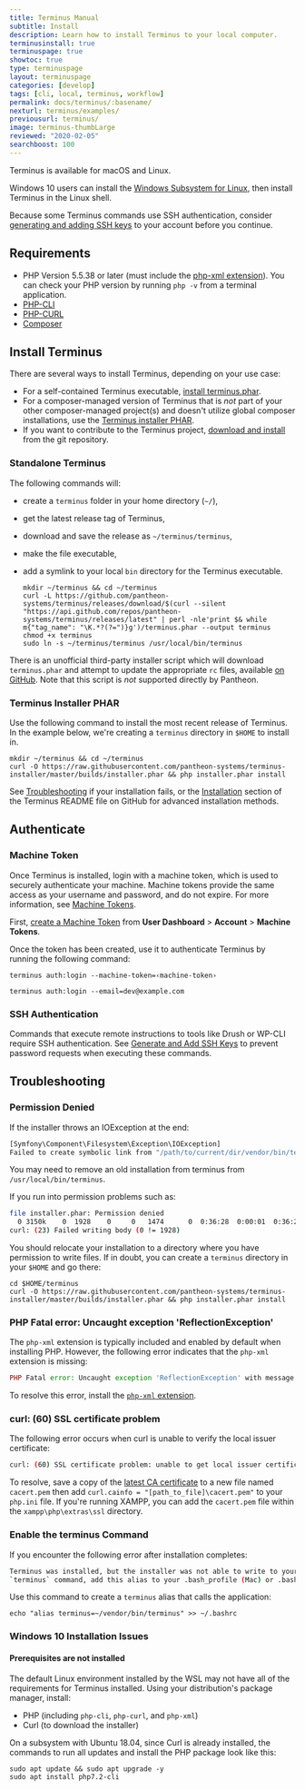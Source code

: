 ```yaml
---
title: Terminus Manual
subtitle: Install
description: Learn how to install Terminus to your local computer.
terminusinstall: true
terminuspage: true
showtoc: true
type: terminuspage
layout: terminuspage
categories: [develop]
tags: [cli, local, terminus, workflow]
permalink: docs/terminus/:basename/
nexturl: terminus/examples/
previousurl: terminus/
image: terminus-thumbLarge
reviewed: "2020-02-05"
searchboost: 100
---
```


Terminus is available for macOS and Linux.

Windows 10 users can install the [Windows Subsystem for Linux](https://docs.microsoft.com/en-us/windows/wsl/install-win10), then install Terminus in the Linux shell.

Because some Terminus commands use SSH authentication, consider [generating and adding SSH keys](/ssh-keys/) to your account before you continue.

## Requirements

- PHP Version 5.5.38 or later (must include the [php-xml extension](https://secure.php.net/manual/en/dom.setup.php)). You can check your PHP version by running `php -v` from a terminal application.
- [PHP-CLI](http://www.php-cli.com/)
- [PHP-CURL](https://secure.php.net/manual/en/curl.setup.php)
- [Composer](https://getcomposer.org/download/)

## Install Terminus

There are several ways to install Terminus, depending on your use case:

- For a self-contained Terminus executable, [install terminus.phar](#standalone-terminus).
- For a composer-managed version of Terminus that is _not_ part of your other composer-managed project(s) and doesn't utilize global composer installations, use the [Terminus installer PHAR](#terminus-installer-phar).
- If you want to contribute to the Terminus project, [download and install](https://github.com/pantheon-systems/terminus#installing-with-git) from the git repository.

### Standalone Terminus

The following commands will:

- create a `terminus` folder in your home directory (`~/`),
- get the latest release tag of Terminus,
- download and save the release as `~/terminus/terminus`,
- make the file executable,
- add a symlink to your local `bin` directory for the Terminus executable.

  ```bash{promptUser: user}
  mkdir ~/terminus && cd ~/terminus
  curl -L https://github.com/pantheon-systems/terminus/releases/download/$(curl --silent "https://api.github.com/repos/pantheon-systems/terminus/releases/latest" | perl -nle'print $& while m{"tag_name": "\K.*?(?=")}g')/terminus.phar --output terminus
  chmod +x terminus
  sudo ln -s ~/terminus/terminus /usr/local/bin/terminus
  ```

<Alert type="info" title="Note">

There is an unofficial third-party installer script which will download `terminus.phar` and attempt to update the appropriate `rc` files, available [on GitHub](https://github.com/alexfornuto/terminus-installer). Note that this script is *not* supported directly by Pantheon.

</Alert>

### Terminus Installer PHAR

Use the following command to install the most recent release of Terminus. In the example below, we're creating a `terminus` directory in `$HOME` to install in.

```bash{promptUser: user}
mkdir ~/terminus && cd ~/terminus
curl -O https://raw.githubusercontent.com/pantheon-systems/terminus-installer/master/builds/installer.phar && php installer.phar install
```

See [Troubleshooting](#troubleshooting) if your installation fails, or the [Installation](https://github.com/pantheon-systems/terminus#installation) section of the Terminus README file on GitHub for advanced installation methods.

## Authenticate

### Machine Token

Once Terminus is installed, login with a machine token, which is used to securely authenticate your machine. Machine tokens provide the same access as your username and password, and do not expire. For more information, see [Machine Tokens](/machine-tokens/).

First, [create a Machine Token](https://dashboard.pantheon.io/login?destination=%2Fuser#account/tokens/create/terminus/) from **User Dashboard** > **Account** > **Machine Tokens**.

Once the token has been created, use it to authenticate Terminus by running the following command:

```bash{promptUser: user}
terminus auth:login --machine-token=‹machine-token›
```

```bash{promptUser: user}
terminus auth:login --email=dev@example.com
```

### SSH Authentication

Commands that execute remote instructions to tools like Drush or WP-CLI require SSH authentication. See [Generate and Add SSH Keys](/ssh-keys/) to prevent password requests when executing these commands.

## Troubleshooting

### Permission Denied

If the installer throws an IOException at the end:

```bash
[Symfony\Component\Filesystem\Exception\IOException]
Failed to create symbolic link from "/path/to/current/dir/vendor/bin/terminus" to "/usr/local/bin/terminus".
```

You may need to remove an old installation from terminus from `/usr/local/bin/terminus`.

If you run into permission problems such as:

```bash
file installer.phar: Permission denied
  0 3150k    0  1928    0     0   1474      0  0:36:28  0:00:01  0:36:27  7330
curl: (23) Failed writing body (0 != 1928)
```

You should relocate your installation to a directory where you have permission to write files. If in doubt, you can create a `terminus` directory in your `$HOME` and go there:

```bash{promptUser: user}
cd $HOME/terminus
curl -O https://raw.githubusercontent.com/pantheon-systems/terminus-installer/master/builds/installer.phar && php installer.phar install
```

### PHP Fatal error: Uncaught exception 'ReflectionException'

The `php-xml` extension is typically included and enabled by default when installing PHP. However, the following error indicates that the `php-xml` extension is missing:

```php
PHP Fatal error: Uncaught exception 'ReflectionException' with message 'Class DOMDocument does not exist' in /root/vendor/consolidation/output-formatters/src/Transformations/DomToArraySimplifier.php:24
```

To resolve this error, install the [`php-xml` extension](https://secure.php.net/manual/en/dom.setup.php).

### curl: (60) SSL certificate problem

The following error occurs when curl is unable to verify the local issuer certificate:

```bash
curl: (60) SSL certificate problem: unable to get local issuer certificate
```

To resolve, save a copy of the [latest CA certificate](https://curl.haxx.se/docs/caextract.html) to a new file named `cacert.pem` then add `curl.cainfo = "[path_to_file]\cacert.pem"` to your `php.ini` file. If you're running XAMPP, you can add the `cacert.pem` file within the `xampp\php\extras\ssl` directory.

### Enable the terminus Command

If you encounter the following error after installation completes:

```bash
Terminus was installed, but the installer was not able to write to your bin dir. To enable the
`terminus` command, add this alias to your .bash_profile (Mac) or .bashrc (Linux) file:
```

Use this command to create a `terminus` alias that calls the application:

```bash{promptUser: user}
echo "alias terminus=~/vendor/bin/terminus" >> ~/.bashrc
```

### Windows 10 Installation Issues

#### Prerequisites are not installed

The default Linux environment installed by the WSL may not have all of the requirements for Terminus installed. Using your distribution's package manager, install:

- PHP (including `php-cli`, `php-curl`, and `php-xml`)
- Curl (to download the installer)

On a subsystem with Ubuntu 18.04, since Curl is already installed, the commands to run all updates and install the PHP package look like this:

```bash{promptUser:user}
sudo apt update && sudo apt upgrade -y
sudo apt install php7.2-cli
```
